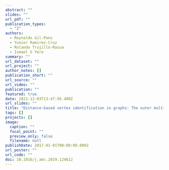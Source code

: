```yaml
---
abstract: ""
slides: ""
url_pdf: ""
publication_types:
  - "2"
authors:
  - Reynaldo Gil-Pons
  - Yunior Ramírez-Cruz
  - Rolando Trujillo-Rasua
  - Ismael G Yero
summary: ""
url_dataset: ""
url_project: ""
author_notes: []
publication_short: ""
url_source: ""
url_video: ""
publication: ""
featured: true
date: 2021-12-03T13:47:56.400Z
url_slides: ""
title: "Distance-based vertex identification in graphs: The outer multiset dimension"
tags: []
projects: []
image:
  caption: ""
  focal_point: ""
  preview_only: false
  filename: null
publishDate: 2017-01-01T00:00:00.000Z
url_poster: ""
url_code: ""
doi: 10.1016/j.amc.2019.124612
---
```

